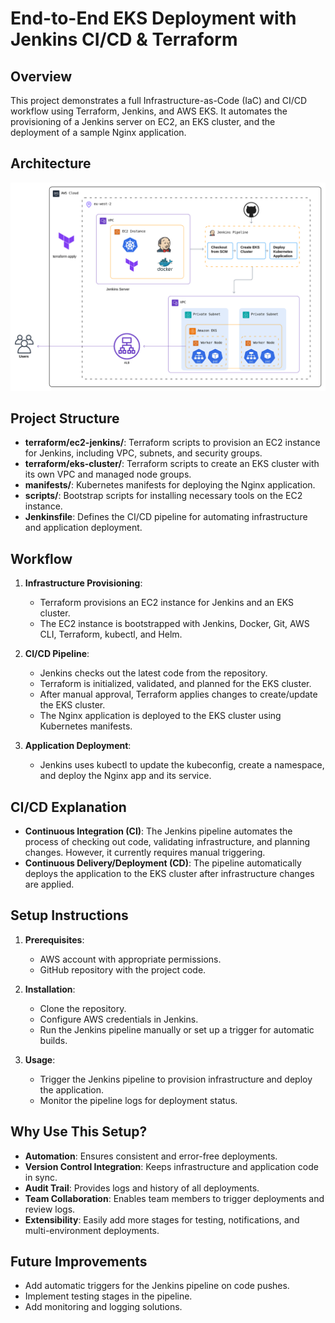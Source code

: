 # End-to-End EKS Deployment with Jenkins CI/CD & Terraform

## Overview
This project demonstrates a full Infrastructure-as-Code (IaC) and CI/CD workflow using Terraform, Jenkins, and AWS EKS. It automates the provisioning of a Jenkins server on EC2, an EKS cluster, and the deployment of a sample Nginx application.

## Architecture

![EKS Jenkins Architecture](./assets/architecture.png)

## Project Structure
- **terraform/ec2-jenkins/**: Terraform scripts to provision an EC2 instance for Jenkins, including VPC, subnets, and security groups.
- **terraform/eks-cluster/**: Terraform scripts to create an EKS cluster with its own VPC and managed node groups.
- **manifests/**: Kubernetes manifests for deploying the Nginx application.
- **scripts/**: Bootstrap scripts for installing necessary tools on the EC2 instance.
- **Jenkinsfile**: Defines the CI/CD pipeline for automating infrastructure and application deployment.

## Workflow
1. **Infrastructure Provisioning**:
   - Terraform provisions an EC2 instance for Jenkins and an EKS cluster.
   - The EC2 instance is bootstrapped with Jenkins, Docker, Git, AWS CLI, Terraform, kubectl, and Helm.

2. **CI/CD Pipeline**:
   - Jenkins checks out the latest code from the repository.
   - Terraform is initialized, validated, and planned for the EKS cluster.
   - After manual approval, Terraform applies changes to create/update the EKS cluster.
   - The Nginx application is deployed to the EKS cluster using Kubernetes manifests.

3. **Application Deployment**:
   - Jenkins uses kubectl to update the kubeconfig, create a namespace, and deploy the Nginx app and its service.

## CI/CD Explanation
- **Continuous Integration (CI)**: The Jenkins pipeline automates the process of checking out code, validating infrastructure, and planning changes. However, it currently requires manual triggering.
- **Continuous Delivery/Deployment (CD)**: The pipeline automatically deploys the application to the EKS cluster after infrastructure changes are applied.

## Setup Instructions
1. **Prerequisites**:
   - AWS account with appropriate permissions.
   - GitHub repository with the project code.

2. **Installation**:
   - Clone the repository.
   - Configure AWS credentials in Jenkins.
   - Run the Jenkins pipeline manually or set up a trigger for automatic builds.

3. **Usage**:
   - Trigger the Jenkins pipeline to provision infrastructure and deploy the application.
   - Monitor the pipeline logs for deployment status.

## Why Use This Setup?
- **Automation**: Ensures consistent and error-free deployments.
- **Version Control Integration**: Keeps infrastructure and application code in sync.
- **Audit Trail**: Provides logs and history of all deployments.
- **Team Collaboration**: Enables team members to trigger deployments and review logs.
- **Extensibility**: Easily add more stages for testing, notifications, and multi-environment deployments.

## Future Improvements
- Add automatic triggers for the Jenkins pipeline on code pushes.
- Implement testing stages in the pipeline.
- Add monitoring and logging solutions.